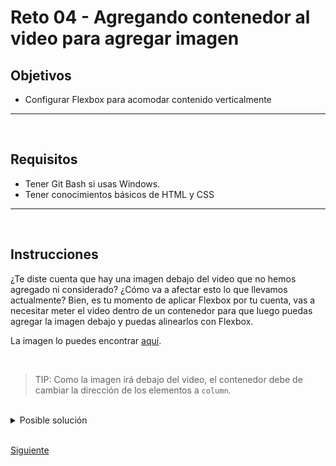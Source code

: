 # Reto 04 - Agregando contenedor al video para agregar imagen
## Objetivos
- Configurar Flexbox para acomodar contenido verticalmente

---
<br/>

## Requisitos
- Tener Git Bash si usas Windows.
- Tener conocimientos básicos de HTML y CSS


---
<br/>

## Instrucciones

¿Te diste cuenta que hay una imagen debajo del video que no hemos agregado ni
considerado? ¿Cómo va a afectar esto lo que llevamos actualmente? Bien, es tu
momento de aplicar Flexbox por tu cuenta, vas a necesitar meter el video dentro
de un contenedor para que luego puedas agregar la imagen debajo y puedas
alinearlos con Flexbox.

La imagen lo puedes encontrar [aquí](https://getmatcha.com/wp-content/themes/getmatcha/img/see_how_it_works.png).

<br/>

> TIP: Como la imagen irá debajo del video, el contenedor debe de cambiar la dirección de los elementos a `column`.

<br/>

<details>
  <summary>Posible solución</summary>

Envuelve el video en un contenedor, agrega la imagen, asigna `display: flex` al
contenedor y cambia la dirección a `column`. Luego alinea los flex items.

```html
<section class="promo">
  <article class="explanatory-video">
    <video><!-- Fuentes del video --></video>
    <img
      src="https://getmatcha.com/wp-content/themes/getmatcha/img/see_how_it_works.png"
      alt="See how it works"
    />
  </article>
  <!-- Contenido publicitario -->
  <!-- ... -->
</section>
```

```css
.explanatory-video {
  display: flex;
  flex-direction: column;
  align-items: center;
}

.explanatory-video img {
  width: 120px;
  margin-top: 10px;
}
```

Resultando algo como:

![Alineamiento de video](../assets/video-alignment.png)

</details>

<br/>

[Siguiente](../Ejemplo-05/README.md)